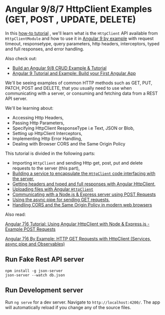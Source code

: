 # Angular 9/8/7 HttpClient Examples (GET, POST , UPDATE, DELETE)

In this [how-to tutorial](https://www.techiediaries.com/angular/angular-httpclient-9-8-service-api-calls-and-fetching-data/)
, we'll learn what is  the `HttpClient`  API available from `HttpClientModule` and how to use it in [Angular 9 by example](https://www.techiediaries.com/angular/angular-9-8-tutorial-by-example-rest-crud-apis-http-get-requests-with-httpclient/) with request timeout, responsetype, query parameters, http headers, interceptors, typed and full responses, and error handling. 

Also check out:

- [Build an Angular 9/8 CRUD Example & Tutorial](https://www.techiediaries.com/angular/angular-9-8-crud-example-and-tutorial/)
- [Angular 9 Tutorial and Example: Build your First Angular App](https://www.techiediaries.com/angular/angular-9-tutorial-and-example/)


We'll be seeing examples of common HTTP methods such as GET, PUT, PATCH, POST and DELETE, that you usually need to use when communicating with a server, or consuming and fetching data from a REST API server.

We'll be learning about:

- Accessing Http Headers,
- Passing Http Parameters, 
- Specifying HttpClient ResponseType i.e Text, JSON or Blob, 
- Setting up HttpClient Interceptors, 
- Implementing Http Error Handling,
- Dealing with Browser CORS and the Same Origin Policy


This tutorial is divided in the following parts:

- Importing `HttpClient` and sending Http get, post, put and delete requests to the server (this part),
- [Building a service to encapsulate the `HttpClient` code interfacing with the server](https://www.techiediaries.com/angular-httpclient/),
- [Getting headers and typed and full responses with Angular HttpClient](https://www.techiediaries.com/angular-httpclient-headers-full-response/),
- [Uploading files with Angular `HttpClient`](https://www.techiediaries.com/angular-file-upload-progress-bar)
- [Communicating with a Node.js & Express server using POST Requests](https://www.techiediaries.com/angular-tutorial-httpclient-post/)  
- [Using the async pipe for sending GET requests](https://www.techiediaries.com/angular-by-example-httpclient-get/),
- [Handling CORS and the Same Origin Policy in modern web browsers](https://www.techiediaries.com/fix-cors-with-angular-cli-proxy-configuration/)

Also read:

[Angular 7|6 Tutorial: Using Angular HttpClient with Node & Express.js - Example POST Requests](https://www.techiediaries.com/angular-tutorial-httpclient-post/)

[Angular 7|6 By Example: HTTP GET Requests with HttpClient (Services, async pipe and Observables)](https://www.techiediaries.com/angular-by-example-httpclient-get/)

## Run Fake Rest API server 

    npm install -g json-server
    json-server --watch db.json 

## Run Development server

Run `ng serve` for a dev server. Navigate to `http://localhost:4200/`. The app will automatically reload if you change any of the source files.

